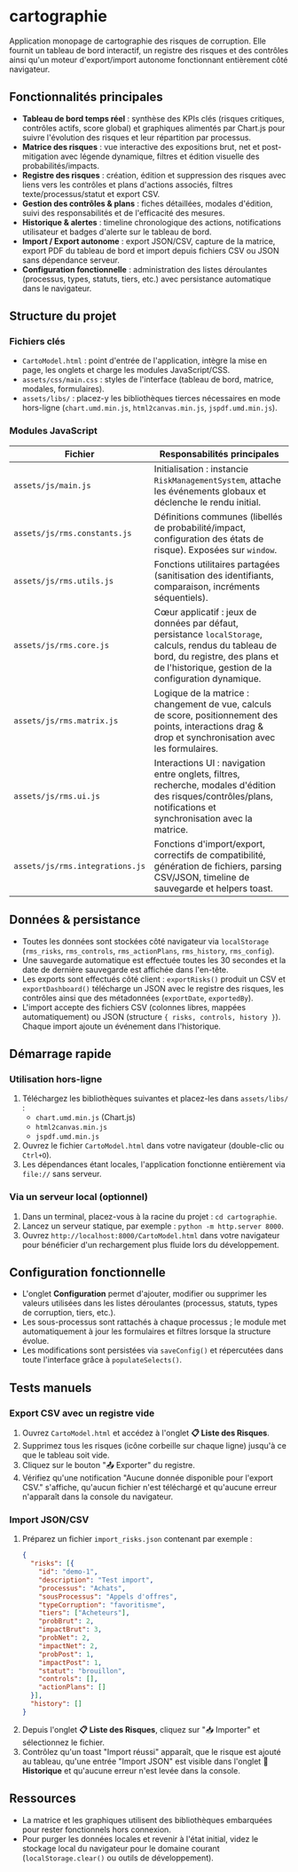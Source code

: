 # cartographie

Application monopage de cartographie des risques de corruption. Elle fournit un tableau de bord interactif, un registre des risques et des contrôles ainsi qu'un moteur d'export/import autonome fonctionnant entièrement côté navigateur.

## Fonctionnalités principales

- **Tableau de bord temps réel** : synthèse des KPIs clés (risques critiques, contrôles actifs, score global) et graphiques alimentés par Chart.js pour suivre l'évolution des risques et leur répartition par processus.
- **Matrice des risques** : vue interactive des expositions brut, net et post-mitigation avec légende dynamique, filtres et édition visuelle des probabilités/impacts.
- **Registre des risques** : création, édition et suppression des risques avec liens vers les contrôles et plans d'actions associés, filtres texte/processus/statut et export CSV.
- **Gestion des contrôles & plans** : fiches détaillées, modales d'édition, suivi des responsabilités et de l'efficacité des mesures.
- **Historique & alertes** : timeline chronologique des actions, notifications utilisateur et badges d'alerte sur le tableau de bord.
- **Import / Export autonome** : export JSON/CSV, capture de la matrice, export PDF du tableau de bord et import depuis fichiers CSV ou JSON sans dépendance serveur.
- **Configuration fonctionnelle** : administration des listes déroulantes (processus, types, statuts, tiers, etc.) avec persistance automatique dans le navigateur.

## Structure du projet

### Fichiers clés
- `CartoModel.html` : point d'entrée de l'application, intègre la mise en page, les onglets et charge les modules JavaScript/CSS.
- `assets/css/main.css` : styles de l'interface (tableau de bord, matrice, modales, formulaires).
- `assets/libs/` : placez-y les bibliothèques tierces nécessaires en mode hors-ligne (`chart.umd.min.js`, `html2canvas.min.js`, `jspdf.umd.min.js`).

### Modules JavaScript

| Fichier | Responsabilités principales |
| --- | --- |
| `assets/js/main.js` | Initialisation : instancie `RiskManagementSystem`, attache les événements globaux et déclenche le rendu initial. |
| `assets/js/rms.constants.js` | Définitions communes (libellés de probabilité/impact, configuration des états de risque). Exposées sur `window`. |
| `assets/js/rms.utils.js` | Fonctions utilitaires partagées (sanitisation des identifiants, comparaison, incréments séquentiels). |
| `assets/js/rms.core.js` | Cœur applicatif : jeux de données par défaut, persistance `localStorage`, calculs, rendus du tableau de bord, du registre, des plans et de l'historique, gestion de la configuration dynamique. |
| `assets/js/rms.matrix.js` | Logique de la matrice : changement de vue, calculs de score, positionnement des points, interactions drag & drop et synchronisation avec les formulaires. |
| `assets/js/rms.ui.js` | Interactions UI : navigation entre onglets, filtres, recherche, modales d'édition des risques/contrôles/plans, notifications et synchronisation avec la matrice. |
| `assets/js/rms.integrations.js` | Fonctions d'import/export, correctifs de compatibilité, génération de fichiers, parsing CSV/JSON, timeline de sauvegarde et helpers toast. |

## Données & persistance

- Toutes les données sont stockées côté navigateur via `localStorage` (`rms_risks`, `rms_controls`, `rms_actionPlans`, `rms_history`, `rms_config`).
- Une sauvegarde automatique est effectuée toutes les 30 secondes et la date de dernière sauvegarde est affichée dans l'en-tête.
- Les exports sont effectués côté client : `exportRisks()` produit un CSV et `exportDashboard()` télécharge un JSON avec le registre des risques, les contrôles ainsi que des métadonnées (`exportDate`, `exportedBy`).
- L'import accepte des fichiers CSV (colonnes libres, mappées automatiquement) ou JSON (structure `{ risks, controls, history }`). Chaque import ajoute un événement dans l'historique.

## Démarrage rapide

### Utilisation hors-ligne
1. Téléchargez les bibliothèques suivantes et placez-les dans `assets/libs/` :
   - `chart.umd.min.js` (Chart.js)
   - `html2canvas.min.js`
   - `jspdf.umd.min.js`
2. Ouvrez le fichier `CartoModel.html` dans votre navigateur (double-clic ou `Ctrl+O`).
3. Les dépendances étant locales, l'application fonctionne entièrement via `file://` sans serveur.

### Via un serveur local (optionnel)
1. Dans un terminal, placez-vous à la racine du projet : `cd cartographie`.
2. Lancez un serveur statique, par exemple : `python -m http.server 8000`.
3. Ouvrez `http://localhost:8000/CartoModel.html` dans votre navigateur pour bénéficier d'un rechargement plus fluide lors du développement.

## Configuration fonctionnelle

- L'onglet **Configuration** permet d'ajouter, modifier ou supprimer les valeurs utilisées dans les listes déroulantes (processus, statuts, types de corruption, tiers, etc.).
- Les sous-processus sont rattachés à chaque processus ; le module met automatiquement à jour les formulaires et filtres lorsque la structure évolue.
- Les modifications sont persistées via `saveConfig()` et répercutées dans toute l'interface grâce à `populateSelects()`.

## Tests manuels

### Export CSV avec un registre vide
1. Ouvrez `CartoModel.html` et accédez à l'onglet **📋 Liste des Risques**.
2. Supprimez tous les risques (icône corbeille sur chaque ligne) jusqu'à ce que le tableau soit vide.
3. Cliquez sur le bouton "📤 Exporter" du registre.
4. Vérifiez qu'une notification "Aucune donnée disponible pour l'export CSV." s'affiche, qu'aucun fichier n'est téléchargé et qu'aucune erreur n'apparaît dans la console du navigateur.

### Import JSON/CSV
1. Préparez un fichier `import_risks.json` contenant par exemple :
   ```json
   {
     "risks": [{
       "id": "demo-1",
       "description": "Test import",
       "processus": "Achats",
       "sousProcessus": "Appels d'offres",
       "typeCorruption": "favoritisme",
       "tiers": ["Acheteurs"],
       "probBrut": 2,
       "impactBrut": 3,
       "probNet": 2,
       "impactNet": 2,
       "probPost": 1,
       "impactPost": 1,
       "statut": "brouillon",
       "controls": [],
       "actionPlans": []
     }],
     "history": []
   }
   ```
2. Depuis l'onglet **📋 Liste des Risques**, cliquez sur "📥 Importer" et sélectionnez le fichier.
3. Contrôlez qu'un toast "Import réussi" apparaît, que le risque est ajouté au tableau, qu'une entrée "Import JSON" est visible dans l'onglet **📜 Historique** et qu'aucune erreur n'est levée dans la console.

## Ressources

- La matrice et les graphiques utilisent des bibliothèques embarquées pour rester fonctionnels hors connexion.
- Pour purger les données locales et revenir à l'état initial, videz le stockage local du navigateur pour le domaine courant (`localStorage.clear()` ou outils de développement).
